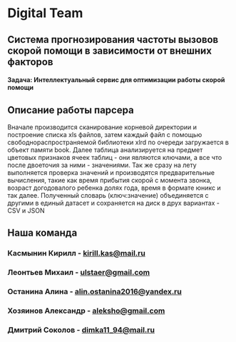 # Digital Team
## Система прогнозирования частоты вызовов скорой помощи в зависимости от внешних факторов
#### Задача: Интеллектуальный сервис для оптимизации работы скорой помощи

## Описание работы парсера
Вначале производится сканирование корневой директории и построение списка xls файлов, затем каждый файл с помощью свободнораспространяемой библиотеки xlrd по очереди загружается в объект памяти book. Далее таблица анализируется на предмет цветовых признаков ячеек таблиц - они являются ключами, а все что после двоеточия за ними - значениями. Так же сразу на лету выполняется проверка значений и производятся предварительные вычисления, такие как время прибытия скорой с момента звонка, возраст догодовалого ребенка долях года, время в формате юникс и так далее. Полученный словарь (ключ:значение) объединяется с другими в единый датасет и сохраняется на диск в друх вариантах - CSV и JSON


## Наша команда
### Касмынин Кирилл - kirill.kas@mail.ru
### Леонтьев Михаил - ulstaer@gmail.com
### Останина Алина - alin.ostanina2016@yandex.ru
### Хозяинов Александр - aleksho@gmail.com
### Дмитрий Соколов - dimka11_94@mail.ru
